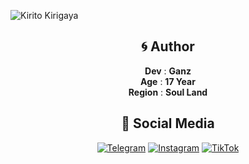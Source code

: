 ![Kirito Kirigaya](https://media3.giphy.com/media/xULW8B4WU7Rjh5po88/giphy.gif?cid=6c09b952ne8wb0jeonmf4jfr1j1ro9w95ohp6872tot6wdwb&ep=v1_internal_gif_by_id&rid=giphy.gif&ct=g)

<div align="center">

## 🌀 Author
**Dev** : **Ganz**  
**Age** : **17 Year**  
**Region** : **Soul Land**  

## 🔗 Social Media
[![Telegram](https://img.shields.io/badge/Telegram-26A5E4?style=for-the-badge&logo=telegram&logoColor=white)](https://t.me/@NOT144FOUND)
[![Instagram](https://img.shields.io/badge/Instagram-1877F2?style=for-the-badge&logo=instagram&logoColor=white)](https://Instagram.com/@YUSUFKENZZ)
[![TikTok](https://img.shields.io/badge/TikTok-000000?style=for-the-badge&logo=tiktok&logoColor=white)](https://tiktok.com/@notsuspend.21)

</div>
